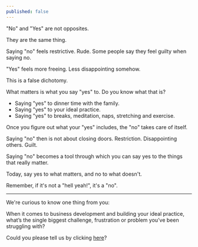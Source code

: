 ```yaml
---
published: false
---
```

"No" and "Yes" are not opposites.

They are the same thing.

Saying "no" feels restrictive. Rude. Some people say they feel guilty when saying no.

"Yes" feels more freeing. Less disappointing somehow.

This is a false dichotomy.

What matters is what you say "yes" to. Do you know what that is?

- Saying "yes" to dinner time with the family.
- Saying "yes" to your ideal practice.
- Saying "yes" to breaks, meditation, naps, stretching and exercise.

Once you figure out what your "yes" includes, the "no" takes care of itself.

Saying "no" then is not about closing doors. Restriction. Disappointing others. Guilt.

Saying "no" becomes a tool through which you can say yes to the things that really matter.

Today, say yes to what matters, and no to what doesn't.

Remember, if it's not a "hell yeah!", it's a "no".

---

We're curious to know one thing from you:

When it comes to business development and building your ideal practice, what’s the single biggest challenge, frustration or problem you’ve been struggling with?

Could you please tell us by clicking [here](https://tally.so/r/wkgkJw)?
